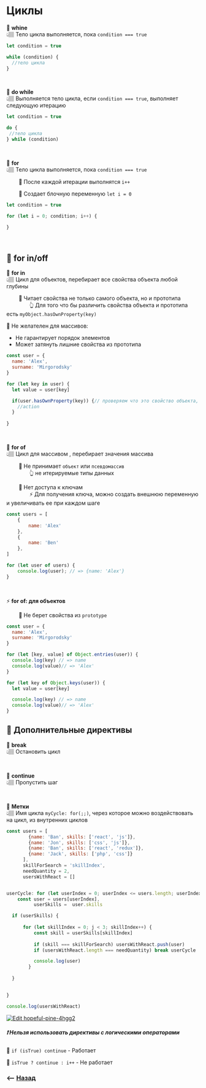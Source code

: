 # Циклы

💠 **whine**   
👆🏽 Тело цикла выполняется, пока `condition === true`
```javascript
let condition = true

while (condition) {
  //тело цикла
}
```

<br>

💠 **do while**   
👆🏽 Выполняется тело цикла, если `condition === true`, выполняет следующую итерацию
```javascript
let condition = true

do {
 //тело цикла
} while (condition)
```

<br>

💠 **for**   
👆🏽 Тело цикла  выполняется, пока `condition === true`   

&emsp;&emsp; 🔹 После каждой итерации выполнятся `i++`

&emsp;&emsp; 🔹 Создает блочную переменную `let i = 0`            


```javascript
let condition = true

for (let i = 0; condition; i++) {

}
```

<br>

## 🚩 <a name="for-in-of">for in/off</a>

💠 **for in**   
👆🏽 Цикл для объектов, перебирает все свойства объекта любой глубины

&emsp;&emsp; 🔹 Читает свойства не только самого объекта, но и прототипа        
&emsp;&emsp;&emsp;&emsp; 👆 Для того что бы различить свойства объекта и прототипа есть `myObject.hasOwnProperty(key)`   

🛑 Не желателен для массивов:  
* Не гарантирует порядок элементов   
* Может затянуть лишние свойства из прототипа
```javascript
const user = {
  name: 'Alex',
  surname: 'Mirgorodsky'	
}

for (let key in user) {
  let value = user[key]

  if(user.hasOwnProperty(key)) {// проверяем что это свойство объекта, а не прототипа
  	//action
  }
 
}
```

<br>

💠 **for of**   
👆🏽 Цикл для массивом , перебирает значения массива 

&emsp;&emsp; 🔹 Не принимает `объект` или `псевдомассив`      
&emsp;&emsp;&emsp;&emsp; 👆 не итерируемые типы данных

&emsp;&emsp; 🔹 Нет доступа к ключам      
&emsp;&emsp;&emsp;&emsp; ⚡ Для получения ключа, можно создать внешнюю переменную и увеличивать ее при каждом шаге


```javascript
const users = [
    {
        name: 'Alex'
    },
    {
        name: 'Ben'
    },
]

for (let user of users) {
    console.log(user); // => {name: 'Alex'}
}
```

<br>

⚡️ **for of: для объектов**

&emsp;&emsp; 🔹 Не берет свойства из `prototype`

```javascript
const user = {
  name: 'Alex',
  surname: 'Mirgorodsky'	
}

for (let [key, value] of Object.entries(user)) {
  console.log(key) // => name
  console.log(value)// => 'Alex'
}

for (let key of Object.keys(user)) {
  let value = user[key] 

  console.log(key) // => name
  console.log(value)// => 'Alex'
}
```

## 🚩 Дополнительные директивы 
 
💠 **break**   
👆🏽 Остановить цикл

<br>

💠 **continue**   
👆🏽 Пропустить шаг

<br>

💠 **Метки**   
👆🏽 Имя цикла `myCycle: for(;;)`, через которое можно воздействовать на цикл, из внутренних циклов
```javascript
const users = [
        {name: 'Ban', skills: ['react', 'js']},
        {name: 'Jon', skills: ['css', 'js']},
        {name: 'Ban', skills: ['react', 'redux']},
        {name: 'Jack', skills: ['php', 'css']}
      ],
      skillForSearch = 'skillIndex',
      needQuantity = 2,
      usersWithReact = []


userCycle: for (let userIndex = 0; userIndex <= users.length; userIndex++) {
    const user = users[userIndex],
          userSkills =  user.skills

  if (userSkills) {
      
      for (let skillIndex = 0; j < 3; skillIndex++) {
          const skill = userSkills[skillIndex]  
      
          if (skill === skillForSearch) usersWithReact.push(user)
          if (usersWithReact.length === needQuantity) break userCycle

          console.log(user)
        }
      
  }

  
}

console.log(usersWithReact)
```
[![Edit hopeful-pine-4hgg2](https://codesandbox.io/static/img/play-codesandbox.svg)](https://codesandbox.io/s/hopeful-pine-4hgg2?fontsize=14&hidenavigation=1&theme=dark)

##### ❗ Нельзя использовать директивы с логическими операторами

🔹 `if (isTrue) continue` - Работает     

🔹 `isTrue ? continue : i++` - Не работает


### ⟵ **<a href="../../readme.md">Назад</a>**